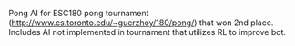 Pong AI for ESC180 pong tournament (http://www.cs.toronto.edu/~guerzhoy/180/pong/) that won 2nd place. Includes AI not implemented in tournament that utilizes RL to improve bot.